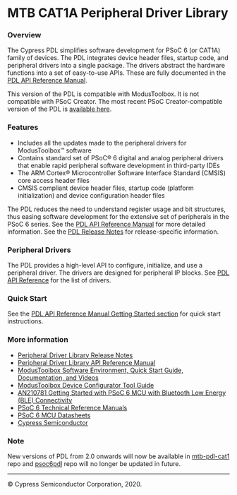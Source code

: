 # MTB CAT1A Peripheral Driver Library

### Overview
The Cypress PDL simplifies software development for PSoC 6 (or CAT1A) family of devices.
The PDL integrates device header files, startup code, and 
peripheral drivers into a single package. The drivers abstract the hardware functions into a set of 
easy-to-use APIs. These are fully documented in the [PDL API Reference Manual](https://cypresssemiconductorco.github.io/mtb-pdl-cat1/pdl_api_reference_manual/html/index.html). 

This version of the PDL is compatible with ModusToolbox. It is not compatible 
with PSoC Creator. The most recent PSoC Creator-compatible version of the PDL 
is [available here](https://www.cypress.com/documentation/software-and-drivers/peripheral-driver-library-pdl).

### Features
* Includes all the updates made to the peripheral drivers for ModusToolbox™ software
* Contains standard set of PSoC® 6 digital and analog peripheral drivers that enable rapid peripheral software development in third-party IDEs
* The ARM Cortex® Microcontroller Software Interface Standard (CMSIS) core access header files
* CMSIS compliant device header files, startup code (platform initialization) and device configuration header files

The PDL reduces the need to understand register usage and bit structures, 
thus easing software development for the extensive set of peripherals in the 
PSoC 6 series. 
See the [PDL API Reference Manual](https://cypresssemiconductorco.github.io/mtb-pdl-cat1/pdl_api_reference_manual/html/index.html) for more detailed information.
See the [PDL Release Notes](./RELEASE.md) for release-specific information.

### Peripheral Drivers
The PDL provides a high-level API to configure, initialize, and use a peripheral driver. 
The drivers are designed for peripheral IP blocks. 
See [PDL API Reference](https://cypresssemiconductorco.github.io/mtb-pdl-cat1/pdl_api_reference_manual/html/modules.html) for the list of drivers.

### Quick Start
See the [PDL API Reference Manual Getting Started section](https://cypresssemiconductorco.github.io/mtb-pdl-cat1/pdl_api_reference_manual/html/page_getting_started.html) for quick start instructions.

### More information
* [Peripheral Driver Library Release Notes](./RELEASE.md)
* [Peripheral Driver Library API Reference Manual](https://cypresssemiconductorco.github.io/mtb-pdl-cat1/pdl_api_reference_manual/html/index.html)
* [ModusToolbox Software Environment, Quick Start Guide, Documentation, and Videos](https://www.cypress.com/products/modustoolbox-software-environment)
* [ModusToolbox Device Configurator Tool Guide](https://www.cypress.com/ModusToolboxDeviceConfig)
* [AN210781 Getting Started with PSoC 6 MCU with Bluetooth Low Energy (BLE) Connectivity](http://www.cypress.com/an210781)
* [PSoC 6 Technical Reference Manuals](https://www.cypress.com/search/all/PSoC%206%20Technical%20Reference%20Manual?f%5b0%5d=meta_type%3Atechnical_documents&f%5b1%5d=resource_meta_type%3A583)
* [PSoC 6 MCU Datasheets](https://www.cypress.com/search/all?f%5b0%5d=meta_type%3Atechnical_documents&f%5b1%5d=resource_meta_type%3A575&f%5b2%5d=field_related_products%3A114026)
* [Cypress Semiconductor](http://www.cypress.com)

### Note
New versions of PDL from 2.0 onwards will now be available in [mtb-pdl-cat1](https://cypresssemiconductorco.github.io/mtb-pdl-cat1/pdl_api_reference_manual/html/index.html) repo and [psoc6pdl](https://cypresssemiconductorco.github.io/psoc6pdl/pdl_api_reference_manual/html/index.html) repo will no longer be updated in future.

---
© Cypress Semiconductor Corporation, 2020.